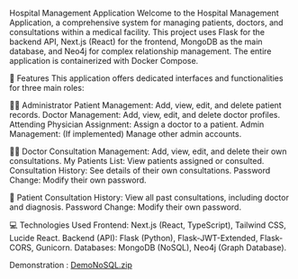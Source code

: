 Hospital Management Application
Welcome to the Hospital Management Application, a comprehensive system for managing patients, doctors, and consultations within a medical facility. This project uses Flask for the backend API, Next.js (React) for the frontend, MongoDB as the main database, and Neo4j for complex relationship management. The entire application is containerized with Docker Compose.

🚀 Features
This application offers dedicated interfaces and functionalities for three main roles:

👩‍💼 Administrator
Patient Management: Add, view, edit, and delete patient records.
Doctor Management: Add, view, edit, and delete doctor profiles.
Attending Physician Assignment: Assign a doctor to a patient.
Admin Management: (If implemented) Manage other admin accounts.

👨‍⚕️ Doctor
Consultation Management: Add, view, edit, and delete their own consultations.
My Patients List: View patients assigned or consulted.
Consultation History: See details of their own consultations.
Password Change: Modify their own password.

👤 Patient
Consultation History: View all past consultations, including doctor and diagnosis.
Password Change: Modify their own password.

💻 Technologies Used
Frontend: Next.js (React, TypeScript), Tailwind CSS, Lucide React.
Backend (API): Flask (Python), Flask-JWT-Extended, Flask-CORS, Gunicorn.
Databases: MongoDB (NoSQL), Neo4j (Graph Database).

Demonstration :
[DemoNoSQL.zip](https://github.com/user-attachments/files/20773674/DemoNoSQL.zip)
